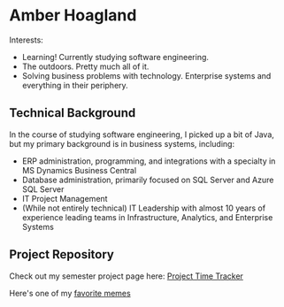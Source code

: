 # Amber Hoagland

Interests:
- Learning! Currently studying software engineering.
- The outdoors. Pretty much all of it.
- Solving business problems with technology. Enterprise systems and everything in their periphery.

## Technical Background

In the course of studying software engineering, I picked up a bit of Java, but my primary background is in business systems, including:
- ERP administration, programming, and integrations with a specialty in MS Dynamics Business Central
- Database administration, primarily focused on SQL Server and Azure SQL Server
- IT Project Management
- (While not entirely technical) IT Leadership with almost 10 years of experience leading teams in Infrastructure, Analytics, and Enterprise Systems

## Project Repository

Check out my semester project page here: [Project Time Tracker](https://arh-gvsu.github.io/GVSU-CIS641-TheByteBandit/)

Here's one of my [favorite memes](https://i.pinimg.com/564x/a1/bd/e2/a1bde25551be23d56fc941a8554a557f.jpg)
